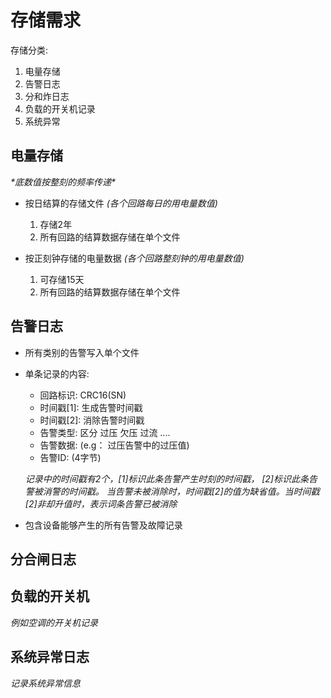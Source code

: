 

# 存储需求

存储分类:
1. 电量存储
2. 告警日志
3. 分和炸日志
4. 负载的开关机记录
5. 系统异常

## 电量存储

*\*底数值按整刻的频率传递\**

* 按日结算的存储文件 *(各个回路每日的用电量数值)*
    1. 存储2年
    2. 所有回路的结算数据存储在单个文件

* 按正刻钟存储的电量数据 *(各个回路整刻钟的用电量数值)*
    1. 可存储15天
    2. 所有回路的结算数据存储在单个文件

## 告警日志

* 所有类别的告警写入单个文件
* 单条记录的内容:

    * 回路标识: CRC16(SN)
    * 时间戳[1]: 生成告警时间戳
    * 时间戳[2]: 消除告警时间戳
    * 告警类型: 区分 过压 欠压 过流 ....
    * 告警数据: (e.g： 过压告警中的过压值)
    * 告警ID: (4字节)

    *记录中的时间戳有2个，[1]标识此条告警产生时刻的时间戳， [2]标识此条告警被消警的时间戳。 当告警未被消除时，时间戳[2]的值为缺省值。当时间戳[2]非却升值时，表示词条告警已被消除*

* 包含设备能够产生的所有告警及故障记录

## 分合闸日志

## 负载的开关机

*例如空调的开关机记录*

## 系统异常日志

*记录系统异常信息*
